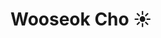 # Wooseok Cho ☀️

<!--
**wooseokCho/wooseokCho** is a ✨ _special_ ✨ repository because its `README.md` (this file) appears on your GitHub profile.

Here are some ideas to get you started:

- 🔭 I’m currently working on ...
- 🌱 I’m currently learning ...
- 👯 I’m looking to collaborate on ...
- 🤔 I’m looking for help with ...
- 💬 Ask me about ...
- 📫 How to reach me: ...
- 😄 Pronouns: ...
- ⚡ Fun fact: ...
useful sites
hits : https://hits.seeyoufarm.com/
simple icons : https://simpleicons.org/

-->
<!-- 
[![Solved.ac Profile](http://mazassumnida.wtf/api/v2/generate_badge?boj=eric318)](https://solved.ac/eric318/)

# Blog 🌊
[![Tistory](https://img.shields.io/badge/Tistory-000000.svg?&style=for-the-badge&logo=Tistory&logoColor=white)](https://life318.tistory.com)
-->


